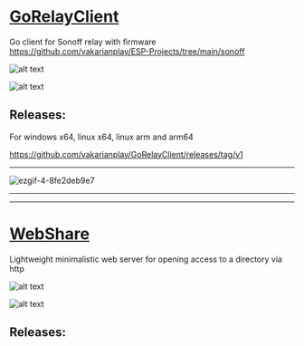 # [GoRelayClient](https://github.com/vakarianplay/GoRelayClient/tree/main/RelayClient)


Go client for Sonoff relay with firmware https://github.com/vakarianplay/ESP-Projects/tree/main/sonoff

![alt text](https://img.shields.io/badge/Golang-1.21.1-blue?style=flat-square&logo=go)

![alt text](https://img.shields.io/badge/Status-in%20complete-2E8B57?style=for-the-badge&logo=Buddy)


## Releases: 

For windows x64, linux x64, linux arm and arm64

https://github.com/vakarianplay/GoRelayClient/releases/tag/v1

-------------------------------------------


![ezgif-4-8fe2deb9e7](https://github.com/vakarianplay/GoRelayClient/assets/20814332/ad4c39f6-eee4-49ef-9b83-96b45bbc2f80)



-----------------------------------------
-----------------------------------------

# [WebShare](https://github.com/vakarianplay/GoRelayClient/tree/main/WebShare)

Lightweight minimalistic web server for opening access to a directory via http

![alt text](https://img.shields.io/badge/Golang-1.21.1-blue?style=flat-square&logo=go)

![alt text](https://img.shields.io/badge/Status-in%20complete-2E8B57?style=for-the-badge&logo=Buddy)

## Releases: 

